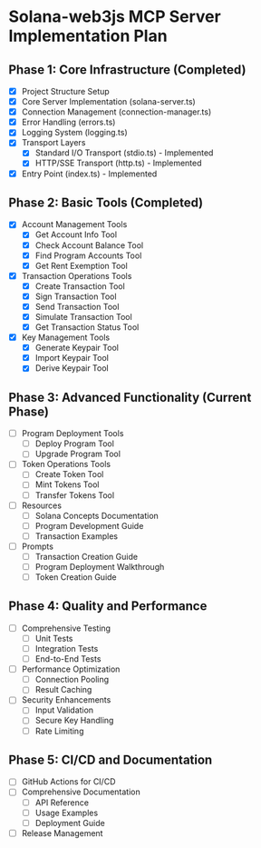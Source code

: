 # Solana-web3js MCP Server Implementation Plan

## Phase 1: Core Infrastructure (Completed)

- [x] Project Structure Setup 
- [x] Core Server Implementation (solana-server.ts)
- [x] Connection Management (connection-manager.ts)
- [x] Error Handling (errors.ts)
- [x] Logging System (logging.ts)
- [x] Transport Layers
  - [x] Standard I/O Transport (stdio.ts) - Implemented
  - [x] HTTP/SSE Transport (http.ts) - Implemented
- [x] Entry Point (index.ts) - Implemented

## Phase 2: Basic Tools (Completed)

- [x] Account Management Tools
  - [x] Get Account Info Tool
  - [x] Check Account Balance Tool
  - [x] Find Program Accounts Tool
  - [x] Get Rent Exemption Tool
- [x] Transaction Operations Tools
  - [x] Create Transaction Tool
  - [x] Sign Transaction Tool
  - [x] Send Transaction Tool
  - [x] Simulate Transaction Tool
  - [x] Get Transaction Status Tool
- [x] Key Management Tools
  - [x] Generate Keypair Tool
  - [x] Import Keypair Tool
  - [x] Derive Keypair Tool

## Phase 3: Advanced Functionality (Current Phase)

- [ ] Program Deployment Tools
  - [ ] Deploy Program Tool
  - [ ] Upgrade Program Tool
- [ ] Token Operations Tools
  - [ ] Create Token Tool
  - [ ] Mint Tokens Tool
  - [ ] Transfer Tokens Tool
- [ ] Resources
  - [ ] Solana Concepts Documentation
  - [ ] Program Development Guide
  - [ ] Transaction Examples
- [ ] Prompts
  - [ ] Transaction Creation Guide
  - [ ] Program Deployment Walkthrough
  - [ ] Token Creation Guide

## Phase 4: Quality and Performance

- [ ] Comprehensive Testing
  - [ ] Unit Tests
  - [ ] Integration Tests
  - [ ] End-to-End Tests
- [ ] Performance Optimization
  - [ ] Connection Pooling
  - [ ] Result Caching
- [ ] Security Enhancements
  - [ ] Input Validation
  - [ ] Secure Key Handling
  - [ ] Rate Limiting

## Phase 5: CI/CD and Documentation

- [ ] GitHub Actions for CI/CD
- [ ] Comprehensive Documentation
  - [ ] API Reference
  - [ ] Usage Examples
  - [ ] Deployment Guide
- [ ] Release Management